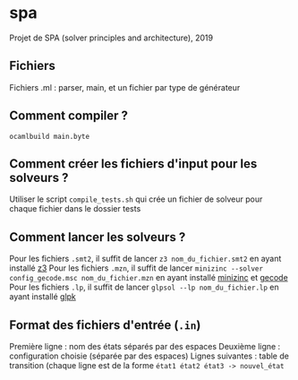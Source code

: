 # spa
Projet de SPA (solver principles and architecture), 2019

## Fichiers 

Fichiers .ml : parser, main, et un fichier par type de générateur

## Comment compiler ?

`ocamlbuild main.byte`

## Comment créer les fichiers d'input pour les solveurs ?

Utiliser le script `compile_tests.sh` qui crée un fichier de solveur pour chaque fichier dans le dossier tests

## Comment lancer les solveurs ?

Pour les fichiers `.smt2`, il suffit de lancer `z3 nom_du_fichier.smt2` en ayant installé [z3](https://github.com/Z3Prover/z3)
Pour les fichiers `.mzn`, il suffit de lancer `minizinc --solver config_gecode.msc nom_du_fichier.mzn` en ayant installé [minizinc](https://www.minizinc.org/) et [gecode](https://www.gecode.org/)
Pour les fichiers `.lp`, il suffit de lancer `glpsol --lp nom_du_fichier.lp` en ayant installé [glpk](https://www.gnu.org/software/glpk/)

## Format des fichiers d'entrée (`.in`)

Première ligne : nom des états séparés par des espaces
Deuxième ligne : configuration choisie (séparée par des espaces)
Lignes suivantes : table de transition (chaque ligne est de la forme `état1 état2 état3 -> nouvel_état`
